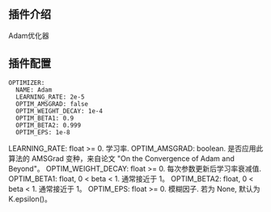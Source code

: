 ## 插件介绍
Adam优化器

## 插件配置
```
OPTIMIZER:
  NAME: Adam
  LEARNING_RATE: 2e-5
  OPTIM_AMSGRAD: false
  OPTIM_WEIGHT_DECAY: 1e-4
  OPTIM_BETA1: 0.9
  OPTIM_BETA2: 0.999
  OPTIM_EPS: 1e-8
```

LEARNING_RATE: float >= 0. 学习率.
OPTIM_AMSGRAD: boolean. 是否应用此算法的 AMSGrad 变种，来自论文 "On the Convergence of Adam and Beyond"。
OPTIM_WEIGHT_DECAY: float >= 0. 每次参数更新后学习率衰减值.
OPTIM_BETA1: float, 0 < beta < 1. 通常接近于 1。
OPTIM_BETA2: float, 0 < beta < 1. 通常接近于 1。
OPTIM_EPS: float >= 0. 模糊因子. 若为 None, 默认为 K.epsilon()。
